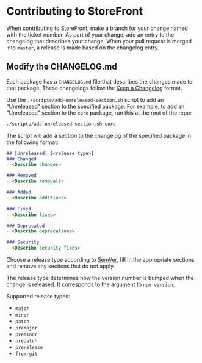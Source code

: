 # Contributing to StoreFront

When contributing to StoreFront, make a branch for your change named
with the ticket number. As part of your change, add an entry to the
changelog that describes your change. When your pull request is merged
into `master`, a release is made based on the changelog entry.

## Modify the CHANGELOG.md

Each package has a `CHANGELOG.md` file that describes the changes made
to that package. These changelogs follow the [Keep a Changelog](https://keepachangelog.com)
format.

Use the `./scripts/add-unreleased-section.sh` script to add an
"Unreleased" section to the specified package. For example, to add an
"Unreleased" section to the `core` package, run this at the root of the
repo:

```sh
./scripts/add-unreleased-section.sh core
```

The script will add a section to the changelog of the specified package
in the following format:

```md
## [Unreleased] [<release type>]
### Changed
- <Describe changes>

### Removed
- <Describe removals>

### Added
- <Describe additions>

### Fixed
- <Describe fixes>

### Deprecated
- <Describe deprecations>

### Security
- <Describe security fixes>
```

Choose a release type according to [SemVer](https://semver.org/), fill
in the appropriate sections, and remove any sections that do not apply.

The release type determines how the version number is bumped when the
change is released. It corresponds to the argument to `npm version`.

Supported release types:

- `major`
- `minor`
- `patch`
- `premajor`
- `preminor`
- `prepatch`
- `prerelease`
- `from-git`
